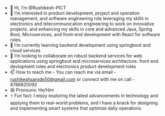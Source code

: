 - 👋 Hi, I’m @Rushikesh-PICT
- 👀 I’m interested in product development, project and operation management, and software engineering role leveraging my skills in electronics and telecommunication engineering to work on innovative projects. and enhancing my skills in core and advanced Java, Spring Boot, Microservices, and front-end development with React for software roles.
- 🌱 I’m currently learning backend development using springboot and cloud services
- 💞️ I’m looking to collaborate on robust backend services for web applications using springboot and microservices architecture. front end devlopment roles and electronics product development roles
- 📫 How to reach me - You can reach me via email - rushikeshsarode50@gmail.com or connect with me on call - 8766820092
- 😄 Pronouns: He/Him
- ⚡ Fun fact: I enjoy exploring the latest advancements in technology and applying them to real-world problems, and I have a knack for designing and implementing smart systems that optimize daily operations.

<!---
Rushikesh-PICT/Rushikesh-PICT is a ✨ special ✨ repository because its `README.md` (this file) appears on your GitHub profile.
You can click the Preview link to take a look at your changes.
--->
